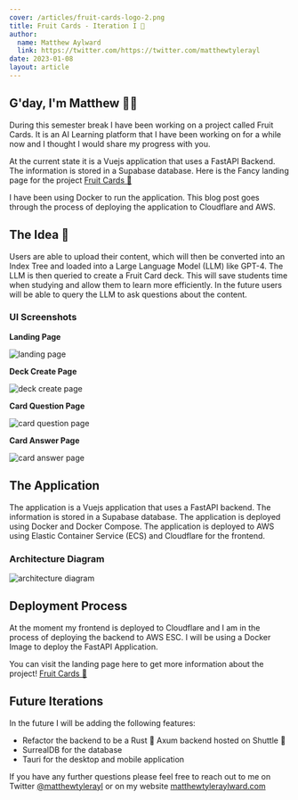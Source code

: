```yaml
---
cover: /articles/fruit-cards-logo-2.png
title: Fruit Cards - Iteration I 🍉
author:
  name: Matthew Aylward
  link: https://twitter.com/https://twitter.com/matthewtylerayl
date: 2023-01-08
layout: article
---
```


## G'day, I'm Matthew 🏌️‍♂️

During this semester break I have been working on a project called Fruit Cards. It is an AI Learning platform that I have been working on for a while now and I thought I would share my progress with you.

At the current state it is a Vuejs application that uses a FastAPI Backend. The information is stored in a Supabase database. Here is the Fancy landing page for the project [Fruit Cards 🍉](https://fruit.cards)

 I have been using Docker to run the application. This blog post goes through the process of deploying the application to Cloudflare and AWS.

## The Idea 🍉

Users are able to upload their content, which will then be converted into an Index Tree and loaded into a Large Language Model (LLM) like GPT-4. The LLM is then queried to create a Fruit Card deck. This will save students time when studying and allow them to learn more efficiently. In the future users will be able to query the LLM to ask questions about the content. 

### UI Screenshots

**Landing Page**

![landing page](/articles/Iteration-I-Decks.png)

**Deck Create Page**

![deck create page](/articles/Iteration-I-Deck-Create.png)

**Card Question Page**

![card question page](/articles/Iteration-I-Card-Question.png)

**Card Answer Page**

![card answer page](/articles/Iteration-I-Card-Answer.png)

## The Application

The application is a Vuejs application that uses a FastAPI backend. The information is stored in a Supabase database. The application is deployed using Docker and Docker Compose. The application is deployed to AWS using Elastic Container Service (ECS) and Cloudflare for the frontend.

### Architecture Diagram

<!--  insert image in markdown -->
![architecture diagram](/articles/fruit-cards-iteration-I.png)

## Deployment Process

At the moment my frontend is deployed to Cloudflare and I am in the process of deploying the backend to AWS ESC. I will be using a Docker Image to deploy the FastAPI Application. 


You can visit the landing page here to get more information about the project! 
[Fruit Cards 🍉](https://fruit.cards) 


## Future Iterations

In the future I will be adding the following features:

- Refactor the backend to be a Rust 🦀 Axum backend hosted on Shuttle 🚀
- SurrealDB for the database
- Tauri for the desktop and mobile application


If you have any further questions please feel free to reach out to me on Twitter [@matthewtylerayl](https://twitter.com/matthewtylerayl) or on my website [matthewtyleraylward.com](https://matthewtyleraylward.com)
 
